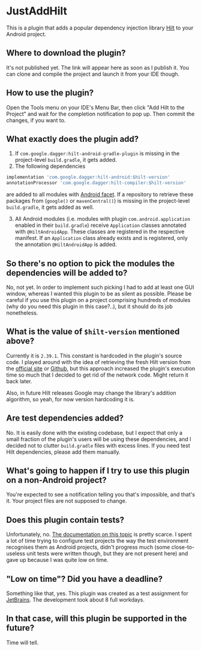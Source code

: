 # JustAddHilt
This is a plugin that adds a popular dependency injection library [Hilt](https://dagger.dev/hilt/) to your Android project.

## Where to download the plugin?
It's not published yet. The link will appear here as soon as I publish it. You can clone and compile the project and launch it from your IDE though.

## How to use the plugin?
Open the Tools menu on your IDE's Menu Bar, then click "Add Hilt to the Project" and wait for the completion notification to pop up. Then commit the changes, if you want to.

## What exactly does the plugin add?
1. If `com.google.dagger:hilt-android-gradle-plugin` is missing in the project-level `build.gradle`, it gets added.
2. The following dependencies 
```groovy
implementation 'com.google.dagger:hilt-android:$hilt-version'
annotationProcessor 'com.google.dagger:hilt-compiler:$hilt-version'
```
are added to all modules with [Android facet](https://www.jetbrains.com/help/idea/android-facet-page.html). If a repository to retrieve these packages from (`google()` or `mavenCentral()`) is missing in the project-level `build.gradle`, it gets added as well.

3. All Android modules (i.e. modules with plugin `com.android.application` enabled in their `build.gradle`) receive `Application` classes annotated with `@HiltAndroidApp`. These classes are registered in the respective manifest. If an `Application` class already exists and is registered, only the annotation `@HiltAndroidApp` is added.

## So there's no option to pick the modules the dependencies will be added to?
No, not yet. In order to implement such picking I had to add at least one GUI window, whereas I wanted this plugin to be as silent as possible. Please be careful if you use this plugin on a project comprising hundreds of modules (why do you need this plugin in this case?..), but it should do its job nonetheless.

## What is the value of `$hilt-version` mentioned above?
Currently it is `2.39.1`. This constant is hardcoded in the plugin's source code. I played around with the idea of retrieving the fresh Hilt version from the [official site](https://dagger.dev/hilt/) or [Github](https://github.com/google/dagger/releases), but this approach increased the plugin's execution time so much that I decided to get rid of the network code. Might return it back later.

Also, in future Hilt releases Google may change the library's addition algorithm, so yeah, for now version hardcoding it is.

## Are test dependencies added?
No. It is easily done with the existing codebase, but I expect that only a small fraction of the plugin's users will be using these dependencies, and I decided not to clutter `build.gradle` files with excess lines. If you need test Hilt dependencies, please add them manually.

## What's going to happen if I try to use this plugin on a non-Android project?
You're expected to see a notification telling you that's impossible, and that's it. Your project files are not supposed to change.

## Does this plugin contain tests?
Unfortunately, no. [The documentation on this topic](https://plugins.jetbrains.com/docs/intellij/testing-plugins.html) is pretty scarce. I spent a lot of time trying to configure test projects the way the test environment recognises them as Android projects, didn't progress much (some close-to-useless unit tests were written though, but they are not present here) and gave up because I was quite low on time.

## "Low on time"? Did you have a deadline?
Something like that, yes. This plugin was created as a test assignment for [JetBrains](https://www.jetbrains.com/). The development took about 8 full workdays.

## In that case, will this plugin be supported in the future?
Time will tell.
